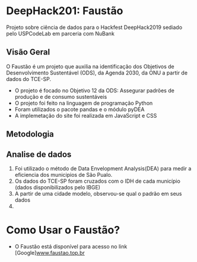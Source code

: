 # DeepHack201: Faustão
Projeto sobre ciência de dados para o Hackfest DeepHack2019 sediado pelo USPCodeLab em parceria com NuBank

## Visão Geral
O Faustão é um projeto que auxilia na identificação dos Objetivos de Desenvolvimento Sustentável (ODS), da Agenda 2030, da ONU a partir de dados do TCE-SP.

 * O projeto é focado no Objetivo 12 da ODS: Assegurar padrões de produção e de consumo sustentáveis
 * O projeto foi feito na linguagem de programação Python
 * Foram utilizados o pacote pandas e o módulo pyDEA
 * A implemetação do site foi realizada em JavaScript e CSS

## Metodologia
 ## Analise de dados
   1. Foi utilizado o método de Data Envelopment Analysis(DEA) para medir a eficiencia dos municipios de São Pualo.
   2. Os dados do TCE-SP foram cruzados com o IDH de cada município (dados disponibilizados pelo IBGE)
   3. A partir de uma cidade modelo, observou-se qual o padrão em seus dados
   4. 

# Como Usar o Faustão?
 * O Faustão está disponível para acesso no link [Google]www.faustao.top.br
 

